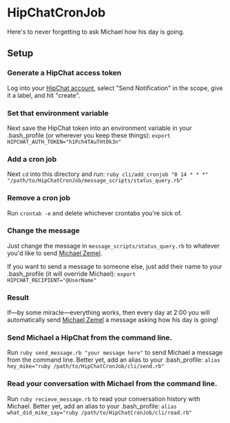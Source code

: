 # HipChatCronJob
Here's to never forgetting to ask Michael how his day is going.

## Setup
### Generate a HipChat access token
Log into your [HipChat account](https://www.hipchat.com/account/api), select "Send Notification" in the scope, give it a label, and hit "create".

### Set that environment variable
Next save the HipChat token into an environment variable in your .bash_profile (or wherever you keep these things):
`export HIPCHAT_AUTH_TOKEN="h1Pch4TAuTHt0k3n"`

### Add a cron job
Next `cd` into this directory and run:
`ruby cli/add_cronjob "0 14 * * *" "/path/to/HipChatCronJob/message_scripts/status_query.rb"`

### Remove a cron job
Run `crontab -e` and delete whichever crontabs you're sick of.

### Change the message
Just change the message in `message_scripts/status_query.rb` to whatever you'd like to send [Michael Zemel](https://github.com/mzemel).

If you want to send a message to someone else, just add their name to your .bash_profile (it will override Michael):
`export HIPCHAT_RECIPIENT="@UserName"`

### Result
If—by some miracle—everything works, then every day at 2:00 you will automatically send [Michael Zemel](https://github.com/mzemel) a message asking how his day is going!

### Send Michael a HipChat from the command line.
Run `ruby send_message.rb "your message here"` to send Michael a message from the command line. Better yet, add an alias to your .bash_profile:
`alias hey_mike="ruby /path/to/HipChatCronJob/cli/send.rb"`

### Read your conversation with Michael from the command line.
Run `ruby recieve_message.rb` to read your conversation history with Michael. Better yet, add an alias to your .bash_profile:
`alias what_did_mike_say="ruby /path/to/HipChatCronJob/cli/read.rb"`
